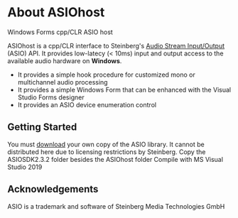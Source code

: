 # About ASIOhost
 Windows Forms cpp/CLR ASIO host
 
ASIOhost is a cpp/CLR interface to Steinberg's [Audio Stream Input/Output](http://en.wikipedia.org/wiki/Audio_Stream_Input/Output) (ASIO) API. It provides low-latecy (< 10ms) input and output access to the available audio hardware on **Windows**.

+ It provides a simple hook procedure for customized mono or multichannel audio processing  
+ It provides a simple Windows Form that can be enhanced with the Visual Studio Forms designer
+ It provides an ASIO device enumeration control


## Getting Started

You must [download](http://www.steinberg.net/en/company/developer.html) your own copy of the ASIO library. It cannot be distributed here due to licensing restrictions by Steinberg.
Copy the ASIOSDK2.3.2 folder besides the ASIOhost folder 
Compile with MS Visual Studio 2019 


## Acknowledgements
ASIO is a trademark and software of Steinberg Media Technologies GmbH
